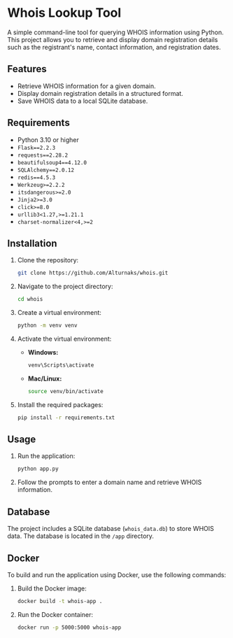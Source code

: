 # Whois Lookup Tool

A simple command-line tool for querying WHOIS information using Python. This project allows you to retrieve and display domain registration details such as the registrant's name, contact information, and registration dates.

## Features

- Retrieve WHOIS information for a given domain.
- Display domain registration details in a structured format.
- Save WHOIS data to a local SQLite database.

## Requirements

- Python 3.10 or higher
- `Flask==2.2.3`
- `requests==2.28.2`
- `beautifulsoup4==4.12.0`
- `SQLAlchemy==2.0.12`
- `redis==4.5.3`
- `Werkzeug>=2.2.2`
- `itsdangerous>=2.0`
- `Jinja2>=3.0`
- `click>=8.0`
- `urllib3<1.27,>=1.21.1`
- `charset-normalizer<4,>=2`

## Installation

1. Clone the repository:

    ```bash
    git clone https://github.com/Alturnaks/whois.git
    ```

2. Navigate to the project directory:

    ```bash
    cd whois
    ```

3. Create a virtual environment:

    ```bash
    python -m venv venv
    ```

4. Activate the virtual environment:

    - **Windows:**

      ```bash
      venv\Scripts\activate
      ```

    - **Mac/Linux:**

      ```bash
      source venv/bin/activate
      ```

5. Install the required packages:

    ```bash
    pip install -r requirements.txt
    ```

## Usage

1. Run the application:

    ```bash
    python app.py
    ```

2. Follow the prompts to enter a domain name and retrieve WHOIS information.

## Database

The project includes a SQLite database (`whois_data.db`) to store WHOIS data. The database is located in the `/app` directory.

## Docker

To build and run the application using Docker, use the following commands:

1. Build the Docker image:

    ```bash
    docker build -t whois-app .
    ```

2. Run the Docker container:

    ```bash
    docker run -p 5000:5000 whois-app
    ```


